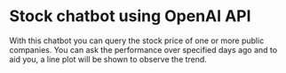 # Stock chatbot using OpenAI API
With this chatbot you can query the stock price of one or more public companies. You can ask the performance over specified days ago and to aid you, a line plot will be shown to observe the trend.
